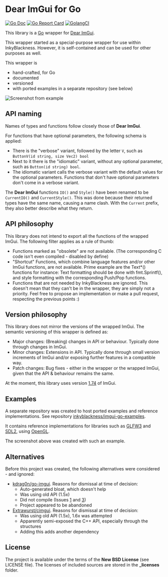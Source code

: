 # Dear ImGui for Go

[![Go Doc](https://godoc.org/github.com/inkyblackness/imgui-go?status.svg)](https://godoc.org/github.com/inkyblackness/imgui-go)
[![Go Report Card](https://goreportcard.com/badge/github.com/inkyblackness/imgui-go)](https://goreportcard.com/report/github.com/inkyblackness/imgui-go)
[![GolangCI](https://golangci.com/badges/github.com/inkyblackness/imgui-go.svg)](https://golangci.com)

This library is a [Go](https://www.golang.org) wrapper for [Dear ImGui](https://github.com/ocornut/imgui).

This wrapper started as a special-purpose wrapper for use within InkyBlackness.
However, it is self-contained and can be used for other purposes as well.

This wrapper is
* hand-crafted, for Go
* documented
* versioned
* with ported examples in a separate repository (see below)

![Screenshot from example](assets/screenshot.png)

## API naming

Names of types and functions follow closely those of **Dear ImGui**.

For functions that have optional parameters, the following schema is applied:
* There is the "verbose" variant, followed by the letter `V`, such as `ButtonV(id string, size Vec2) bool`
* Next to it there is the "idiomatic" variant, without any optional parameter, such as `Button(id string) bool`.
* The idiomatic variant calls the verbose variant with the default values for the optional parameters.
Functions that don't have optional parameters don't come in a verbose variant.

The **Dear ImGui** functions `IO()` and `Style()` have been renamed to be `CurrentIO()` and `CurrentStyle()`.
This was done because their returned types have the same name, causing a name clash.
With the `Current` prefix, they also better describe what they return.  

## API philosophy
This library does not intend to export all the functions of the wrapped ImGui. The following filter applies as a rule of thumb:
* Functions marked as "obsolete" are not available. (The corresponding C code isn't even compiled - disabled by define)
* "Shortcut" Functions, which combine language features and/or other ImGui functions, are not available. Prime example are the Text*() functions for instance: Text formatting should be done with fmt.Sprintf(), and style formatting with the corresponding Push/Pop functions.
* Functions that are not needed by InkyBlackness are ignored. This doesn't mean that they can't be in the wrapper, they are simply not a priority. Feel free to propose an implementation or make a pull request, respecting the previous points :)

## Version philosophy
This library does not mirror the versions of the wrapped ImGui. The semantic versioning of this wrapper is defined as:
* Major changes: (Breaking) changes in API or behaviour. Typically done through changes in ImGui.
* Minor changes: Extensions in API. Typically done through small version increments of ImGui and/or exposing further features in a compatible way.
* Patch changes: Bug fixes - either in the wrapper or the wrapped ImGui, given that the API & behaviour remains the same.

At the moment, this library uses version [1.74](https://github.com/ocornut/imgui/releases/tag/v1.74) of ImGui.

## Examples
A separate repository was created to host ported examples and reference implementations.
See repository [inkyblackness/imgui-go-examples](https://github.com/inkyblackness/imgui-go-examples).

It contains reference implementations for libraries such as [GLFW3](https://github.com/go-gl/glfw) and [SDL2](https://github.com/veandco/go-sdl2), using [OpenGL](https://github.com/go-gl/gl).

The screenshot above was created with such an example.

## Alternatives

Before this project was created, the following alternatives were considered - and ignored:
* [kdrag0n/go-imgui](https://github.com/kdrag0n/go-imgui). Reasons for dismissal at time of decision:
  * Auto-generated bloat, which doesn't help
  * Was using old API (1.5x)
  * Did not compile (Issues [1](https://github.com/kdrag0n/go-imgui/issues/1) and [3](https://github.com/kdrag0n/go-imgui/issues/3))
  * Project appeared to be abandoned
* [Extrawurst/cimgui](https://github.com/Extrawurst/cimgui). Reasons for dismissal at time of decision:
  * Was using old API (1.5x), 1.6x was attempted
  * Apparently semi-exposed the C++ API, especially through the structures
  * Adding this adds another dependency


## License

The project is available under the terms of the **New BSD License** (see LICENSE file).
The licenses of included sources are stored in the **_licenses** folder.
